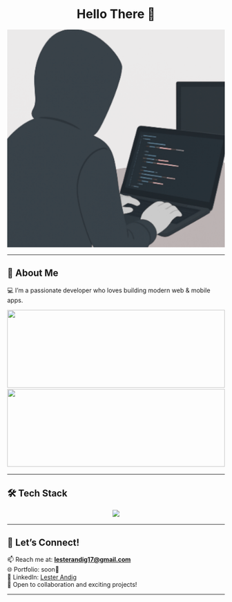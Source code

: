 <h1 align="center">Hello There 👋</h1>

<p align="center">
  <img src="./assets/rndll-hero-image.png" alt="rndll-hero-img" width="600"/>
</p>

---

## 🚀 About Me

💻 I’m a passionate developer who loves building modern web & mobile apps.  
<p align="center">
  <img src="https://github-readme-stats.vercel.app/api?username=RANDAAAALL&show_icons=true&theme=dark" height="180" width="100%"/>
  <img src="https://github-readme-streak-stats.herokuapp.com/?user=RANDAAAALL&theme=dark" height="180" width="100%"/>
</p>

---

## 🛠️ Tech Stack

<p align="center">
  <img src="https://skillicons.dev/icons?i=html,css,js,ts,react,nextjs,nodejs,express,bun,java,tailwind,git,github,prisma,firebase,mysql" />
</p>

---

## 🌟 Let’s Connect!

📫 Reach me at: **lesterandig17@gmail.com**  
🌐 Portfolio: soon👀  
🔗 LinkedIn: [Lester Andig](https://www.linkedin.com/in/lester-andig-b74532348)  
💬 Open to collaboration and exciting projects!

---

